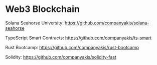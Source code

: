 # Web3 Blockchain

Solana Seahorse University:
https://github.com/companyakis/solana-seahorse

TypeScript Smart Contracts:
https://github.com/companyakis/ts-smart

Rust Bootcamp:
https://github.com/companyakis/rust-bootcamp

Solidity:
https://github.com/companyakis/solidity-fast





